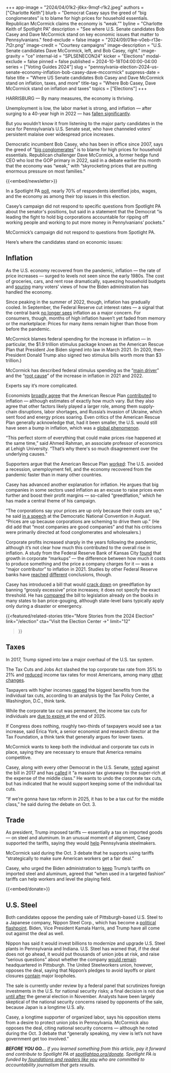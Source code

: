 +++
app-image = "2024/04/01k2-j6kx-9mqf-r1k2.jpeg"
authors = ["Charlotte Keith"]
blurb = "Democrat Casey says the greed of “big conglomerates” is to blame for high prices for household essentials. Republican McCormick claims the economy is “weak.”"
byline = "Charlotte Keith of Spotlight PA"
description = "See where U.S. Senate candidates Bob Casey and Dave McCormick stand on key economic issues that matter to Pennsylvanians."
feed-exclude = false
image = "2024/09/01ke-v0eb-r13e-7t2r.png"
image-credit = "Courtesy campaigns"
image-description = "U.S. Senate candidates Dave McCormick, left, and Bob Casey, right."
image-gravity = "ce"
internal-id = "SPLSENECON24"
kicker = "Elections"
modal-exclude = false
pinned = false
published = 2024-10-18T04:00:00-04:00
series = ["Voting Guides 2024"]
slug = "pennsylvania-election-2024-us-senate-economy-inflation-bob-casey-dave-mccormick"
suppress-date = false
title = "Where US Senate candidates Bob Casey and Dave McCormick stand on inflation, taxes, and more"
title-tag = "Where Bob Casey, Dave McCormick stand on inflation and taxes"
topics = ["Elections"]
+++

HARRISBURG — By many measures, the economy is thriving.

Unemployment is low, the labor market is strong, and inflation — after surging to a 40-year high in 2022 —&nbsp;has <a href="https://apnews.com/article/inflation-prices-interest-rates-economy-federal-reserve-bb1f4cfeede550c6c82fd78e2ea537a5">fallen significantly</a>.

But you wouldn’t know it from listening to the major party candidates in the race for Pennsylvania’s U.S. Senate seat, who have channeled voters’ persistent malaise over widespread price increases.

Democratic incumbent Bob Casey, who has been in office since 2007, says the greed of “<a href="https://bobcasey.com/2024/10/clear-winner-bob-casey-calls-out-david-mccormick-for-selling-out-and-lying-to-pennsylvanians/">big conglomerates</a>” is to blame for high prices for household essentials. Republican challenger Dave McCormick, a former hedge fund CEO who lost the GOP primary in 2022, said in a debate earlier this month that the economy was “weak,” with “skyrocketing prices that are putting enormous pressure on most families.”

{{<embed/newsletter>}}

In a Spotlight PA <a href="https://www.scribd.com/document/771322432/Spotlight-PA-MassINC-poll-Sept-12-18-2024">poll</a>, nearly 70% of respondents identified jobs, wages, and the economy as among their top issues in this election.

Casey’s campaign did not respond to specific questions from Spotlight PA about the senator&#39;s positions, but said in a statement that the Democrat “is leading the fight to hold big corporations accountable for ripping off working people and working to put more money in Pennylvanians’ pockets.”

McCormick’s campaign did not respond to questions from Spotlight PA.

Here’s where the candidates stand on economic issues:

## Inflation

As the U.S. economy recovered from the pandemic, inflation — the rate of price increases — surged to levels not seen since the early 1980s. The cost of groceries, cars, and rent rose dramatically, squeezing household budgets and <a href="https://www.brookings.edu/articles/how-voters-feel-about-the-economy-4-takeaways-from-the-latest-polls/">souring</a> many voters’ views of how the Biden administration has handled the economy.

Since peaking in the summer of 2022, though, inflation has gradually cooled. In September, the Federal Reserve cut interest rates — a signal that the central bank <a href="https://apnews.com/article/interest-rates-inflation-prices-federal-reserve-economy-0283bc6f92e9f9920094b78d821df227">no longer sees</a> inflation as a major concern. For consumers, though, months of high inflation haven’t yet faded from memory or the marketplace: Prices for many items remain higher than those from before the pandemic.

McCormick blames federal spending for the increase in inflation — in particular, the $1.9 trillion stimulus package known as the American Rescue Plan that President Joe Biden signed into law in March 2021. (In 2020, then-President Donald Trump also signed two stimulus bills worth more than $3 trillion.)

McCormick has described federal stimulus spending as the “<a href="https://www.davemccormickpa.com/2024/05/13/mccormick-joins-abc-4-pittsburgh-to-discuss-his-energy-vision-for-pa-the-failures-of-bidenomics-ev-mandates/">main driver</a>” and the “<a href="https://www.pennlive.com/politics/2024/09/mccormick-stumps-in-steelton-to-argue-against-federal-spending-endorse-tax-credits.html">root cause</a>” of the increase in inflation in 2021 and 2022.

Experts say it’s more complicated.

Economists <a href="https://www.vox.com/23036340/biden-american-rescue-plan-inflation">broadly agree</a> that the American Rescue Plan <a href="https://www.washingtonpost.com/us-policy/2022/10/09/inflation-economy-biden-covid/">contributed</a> to inflation — although estimates of exactly how much vary. But they also agree that other factors likely played a larger role, among them supply-chain disruptions, labor shortages, and Russia’s invasion of Ukraine, which sent food and energy prices soaring. Even critics of the American Rescue Plan generally acknowledge that, had it been smaller, the U.S. would still have seen a bump in inflation, which was a <a href="https://www.worldbank.org/en/research/brief/global-inflation">global phenomenon</a>.

“This perfect storm of everything that could make prices rise happened at the same time,” said Ahmed Rahman, an associate professor of economics at Lehigh University. “That’s why there&#39;s so much disagreement over the underlying causes.”

Supporters argue that the American Rescue Plan <a href="https://www.cbpp.org/research/poverty-and-inequality/robust-covid-relief-achieved-historic-gains-against-poverty-and-0">worked</a>: The U.S. avoided a recession, unemployment fell, and the economy recovered from the pandemic faster than in many other countries.

Casey has advanced another explanation for inflation. He argues that big companies in some sectors used inflation as an excuse to raise prices even further and boost their profit margins — so-called “greedflation,” which he has made a central theme of his campaign.

“The corporations say your prices are up only because their costs are up,” he said <a href="https://www.youtube.com/watch?v=QaXqdmm_Fsk">in a speech</a> at the Democratic National Convention in August. “Prices are up because corporations are scheming to drive them up.” (He did add that “most companies are good companies” and that his criticisms were primarily directed at food conglomerates and wholesalers.)

Corporate profits increased sharply in the years following the pandemic, although it’s not clear how much this contributed to the overall rise in inflation. A study from the Federal Reserve Bank of Kansas City <a href="https://www.kansascityfed.org/Economic%20Review/documents/9329/EconomicReviewV108N1GloverMustredelRiovonEndeBecker.pdf">found</a> that growth in corporate “markups” — the difference between how much it costs to produce something and the price a company charges for it — was a “major contributor” to inflation in 2021. Studies by other Federal Reserve banks have <a href="https://www.richmondfed.org/publications/research/economic_brief/2023/eb_23-38">reached</a> <a href="https://www.frbsf.org/research-and-insights/publications/economic-letter/2024/05/are-markups-driving-ups-and-downs-of-inflation/">different</a> conclusions, though.

Casey has introduced a bill that would <a href="https://www.casey.senate.gov/imo/media/doc/price_gouging_prevention_act_one_pager.pdf">crack down</a> on greedflation by banning “grossly excessive” price increases; it does not specify the exact threshold. He has <a href="https://www.theguardian.com/commentisfree/2024/sep/12/price-gouging-ban">compared</a> the bill to legislation already on the books in many states to ban price-gouging, although state-level bans typically apply only during a disaster or emergency.

{{<featured/related-stories 
  title="More Stories from the 2024 Election" 
  link="/election"
  cta="Visit the Election Center →"
  limit="12"
>}}

## Taxes

In 2017, Trump signed into law a major overhaul of the U.S. tax system.

The Tax Cuts and Jobs Act slashed the top corporate tax rate from 35% to 21% and <a href="https://www.nytimes.com/2019/04/14/business/economy/income-tax-cut.html">reduced</a> income tax rates for most Americans, among many <a href="https://bipartisanpolicy.org/explainer/the-2025-tax-debate-the-big-picture-for-individual-taxes-in-tcja/">other changes</a>.

Taxpayers with higher incomes <a href="https://taxpolicycenter.org/model-estimates/individual-income-tax-provisions-tax-cuts-and-jobs-act-tcja-february-2018/t18-0021">reaped</a> the biggest benefits from the individual tax cuts, according to an analysis by the Tax Policy Center, a Washington, D.C., think tank.

While the corporate tax cut was permanent, the income tax cuts for individuals are <a href="https://www.brookings.edu/articles/which-provisions-of-the-tax-cuts-and-jobs-act-expire-in-2025/">due to expire </a>at the end of 2025.

If Congress does nothing, roughly two-thirds of taxpayers would see a tax increase, said Erica York, a senior economist and research director at the Tax Foundation, a think tank that generally argues for lower taxes.

McCormick wants to keep both the individual and corporate tax cuts in place, saying they are necessary to ensure that America remains competitive.

Casey, along with every other Democrat in the U.S. Senate, <a href="https://www.nytimes.com/interactive/2017/12/19/us/politics/tax-bill-senate-live-vote.html">voted</a> against the bill in 2017 and has <a href="https://www.casey.senate.gov/news/releases/casey-statement-on-trumps-harrisburg-tax-speech">called</a> it “a massive tax giveaway to the super-rich at the expense of the middle class.” He wants to undo the corporate tax cuts, but has indicated that he would support keeping some of the individual tax cuts.

“If we’re gonna have tax reform in 2025, it has to be a tax cut for the middle class,” he said during the debate on Oct. 3.

## Trade

As president, Trump imposed tariffs — essentially a tax on imported goods — on steel and aluminum. In an unusual moment of alignment, Casey supported the tariffs, saying they would <a href="https://www.politico.com/story/2018/03/06/trade-democrats-tariffs-rust-belt-442822">help</a> Pennsylvania steelmakers.

McCormick said during the Oct. 3 debate that he supports using tariffs “strategically to make sure American workers get a fair deal.”

Casey, who urged the Biden administration to <a href="https://www.post-gazette.com/news/politics-nation/2021/04/30/Bob-Casey-trade-protections-American-families-plan-China-Joe-Biden-Pennsylvania-senator-Congress/stories/202104300099">keep</a> Trump’s tariffs on imported steel and aluminum, agreed that “when used in a targeted fashion” tariffs can help workers and level the playing field.

{{<embed/donate>}}

## U.S. Steel

Both candidates oppose the pending sale of Pittsburgh-based U.S. Steel to a Japanese company, Nippon Steel Corp., which has become a <a href="https://www.nytimes.com/2024/08/26/business/nippon-steel-us-steel.html">political flashpoint</a>. Biden, Vice President Kamala Harris, and Trump have all come out against the deal as well.

Nippon has said it would invest billions to modernize and upgrade U.S. Steel plants in Pennsylvania and Indiana. U.S. Steel has warned that, if the deal does not go ahead, it would put thousands of union jobs at risk, and raise “serious questions” about whether the company <a href="https://investors.ussteel.com/news-events/news-releases/detail/692/u-s-steel-employees-to-rally-in-support-of-nippon-steel">would remain</a> headquartered in Pittsburgh. The United Steelworkers union, however, opposes the deal, saying that Nippon’s pledges to avoid layoffs or plant closures <a href="https://www.washingtonpost.com/business/2024/06/25/nippon-us-steel-union/">contain</a> major loopholes.

The sale is currently under review by a federal panel that scrutinizes foreign investments in the U.S. for national security risks; a final decision is not due <a href="https://www.reuters.com/markets/deals/us-decision-nippons-bid-us-steel-pushed-back-until-after-election-2024-09-17/">until after</a> the general election in November. Analysts have been largely skeptical of the national security concerns raised by opponents of the sale, because Japan is a longtime U.S. ally.

Casey, a longtime supporter of organized labor, says his opposition stems from a desire to protect union jobs in Pennsylvania. McCormick also opposes the deal, citing national security concerns — although he noted during the Oct. 3 debate that “generally speaking, my view is let’s not have government get too involved.”

<strong><em>BEFORE YOU GO…</em></strong><em> If you learned something from this article, pay it forward and contribute to Spotlight PA at </em><a href="https://www.spotlightpa.org/donate"><em>spotlightpa.org/donate</em></a><em>. Spotlight PA is funded by</em><a href="https://www.spotlightpa.org/support"><em> foundations and readers like you</em></a><em> who are committed to accountability journalism that gets results.</em>

